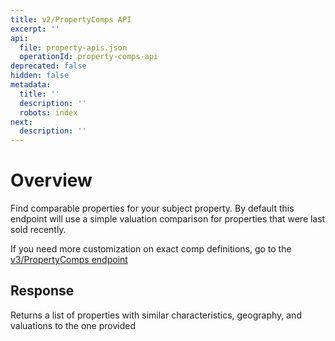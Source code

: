 ```yaml
---
title: v2/PropertyComps API
excerpt: ''
api:
  file: property-apis.json
  operationId: property-comps-api
deprecated: false
hidden: false
metadata:
  title: ''
  description: ''
  robots: index
next:
  description: ''
---
```

# Overview

Find comparable properties for your subject property. By default this endpoint will use a simple valuation comparison for properties that were last sold recently.

If you need more customization on exact comp definitions, go to the [v3/PropertyComps endpoint](https://developer.realestateapi.com/reference/v3-comps-response-object)

## Response

Returns a list of properties with similar characteristics, geography, and valuations to the one provided
